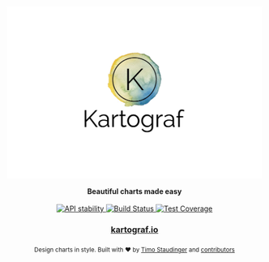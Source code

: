 [![Kartograf](https://github.com/TimoSta/kartograf/raw/master/media/logo.jpg)](https://kartograf.io)

<div align="center">
  <strong>Beautiful charts made easy</strong>
</div>

<br />

<div align="center">
  <!-- Stability -->
  <a href="https://nodejs.org/api/documentation.html#documentation_stability_index">
    <img src="https://img.shields.io/badge/stability-experimental-orange.svg?style=flat-square"
      alt="API stability" />
  </a>
  <!-- Build Status -->
  <a href="https://travis-ci.org/TimoSta/kartograf">
    <img src="https://img.shields.io/travis/TimoSta/kartograf/master.svg?style=flat-square"
      alt="Build Status" />
  </a>
  <!-- Test Coverage -->
  <a href="https://codecov.io/github/TimoSta/kartograf">
    <img src="https://img.shields.io/codecov/c/github/TimoSta/kartograf/master.svg?style=flat-square"
      alt="Test Coverage" />
  </a>
</div>

<div align="center">
  <h3><a href="https://kartograf.io">kartograf.io</a></h3>
</div>

<div align="center">
  <sub>Design charts in style. Built with ❤︎ by
  <a href="https://twitter.com/timostaudinger">Timo Staudinger</a> and
  <a href="https://github.com/TimoSta/kartograf/graphs/contributors">
    contributors
  </a>
</div>
